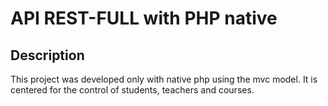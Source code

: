 # API REST-FULL with PHP native

## Description

This project was developed only with native php using the mvc model. It is centered for the control of students, teachers and courses.